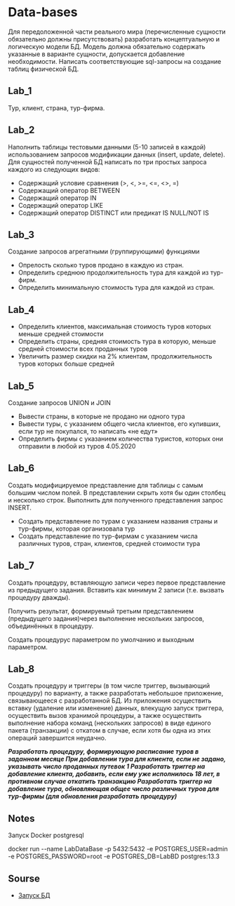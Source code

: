 # Data-bases
Для передоложенной части реального мира (перечисленные сущности обязательно должны присутствовать) разработать концептуальную и логическую модели БД. Модель должна обязательно содержать указанные в варианте сущности, допускается добавление необходимости. Написать соответствующие sql-запросы на создание таблиц физической БД.

## Lab_1
Тур, клиент, страна, тур-фирма.

## Lab_2
Наполнить таблицы тестовыми данными (5-10 записей в каждой) использованием запросов модификации данных (insert, update, delete). Для сущностей полученной БД написать по три простых запроса каждого из следующих видов:
- Содержащий условие сравнения (>, <, >=, <=, <>, =)
- Содержащий оператор BETWEEN
- Содержащий оператор IN
- Содержащий оператор LIKE
- Содержащий оператор DISTINCT или предикат IS NULL/NOT IS

## Lab_3
Создание запросов агрегатными (группирующими) функциями
- Опрелость сколько туров продано в каждую из стран.
- Определить среднюю продолжительность тура для каждой из тур-фирм.
- Определить минимальную стоимость тура для каждой из стран.

## Lab_4
 - Определить клиентов, максимальная стоимость туров которых меньше
средней стоимости
- Определить страны, средняя стоимость тура в которую, меньше средней
стоимости всех проданных туров
- Увеличить размер скидки на 2% клиентам, продолжительность туров
которых больше средней

## Lab_5
Создание запросов UNION и JOIN
- Вывести страны, в которые не продано ни одного тура
- Вывести туры, с указанием общего числа клиентов, его купивших,
если тур не покупался, то написать «не едут»
- Определить фирмы с указанием количества туристов, которых они
отправили в любой из туров 4.05.2020

## Lab_6
Создать модифицируемое представление для таблицы с самым большим числом полей. В представлении скрыть хотя бы один столбец и несколько строк. Выполнить для полученного представления запрос INSERT.

- Создать представление по турам с указанием названия страны и
тур-фирмы, которая организовала тур
- Создать представление по тур-фирмам с указанием числа
различных туров, стран, клиентов, средней стоимости тура

## Lab_7
Создать процедуру, вставляющую записи через первое представление из предыдущего задания. Вставить как минимум 2 записи (т.е. вызвать процедуру дважды).

Получить результат, формируемый третьим представлением (предыдущего задания)через выполнение нескольких запросов, объединённых в процедуру.

Создать процедурус параметром по умолчанию и выходным параметром.

## Lab_8
Создать процедуру и триггеры (в том числе триггер, вызывающий
процедуру) по варианту, а также разработать небольшое приложение,
связывающееся с разработанной БД. Из приложения осуществить вставку
(удаление или изменение) данных, влекущую запуск триггера, осуществить
вызов хранимой процедуры, а также осуществить выполнение набора
команд (нескольких запросов) в виде единого пакета (транзакции) с откатом
в случае, если хотя бы одна из этих операций завершится неудачно.

***Разработать процедуру, формирующую расписание туров в
заданном месяце
При добавлении тура для клиента, если не задано, указывать число
проданных путевок 1
Разработать триггер на добавление клиента, добавить, если ему
уже исполнилось 18 лет, в противном случае откатить транзакцию
Разработать триггер на добавление тура, обновляющая общее
число различных туров для тур-фирмы (для обновления
разработать процедуру)***

## Notes
Запуск Docker postgresql

docker run --name LabDataBase -p 5432:5432 -e POSTGRES_USER=admin -e POSTGRES_PASSWORD=root -e POSTGRES_DB=LabBD postgres:13.3

## Sourse
* [Запуск БД](https://habr.com/ru/post/578744)
